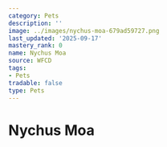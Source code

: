 ```yaml
---
category: Pets
description: ''
image: ../images/nychus-moa-679ad59727.png
last_updated: '2025-09-17'
mastery_rank: 0
name: Nychus Moa
source: WFCD
tags:
- Pets
tradable: false
type: Pets
---
```


# Nychus Moa

